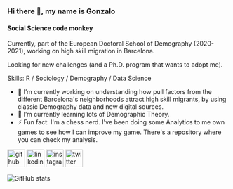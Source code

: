### Hi there 👋, my name is Gonzalo
#### Social Science code monkey
Currently, part of the European Doctoral School of Demography (2020-2021), working on high skill migration in Barcelona.

Looking for new challenges (and a Ph.D. program that wants to adopt me).

Skills: R / Sociology / Demography / Data Science

- 🔭 I’m currently working on understanding how pull factors from the different Barcelona's neighborhoods attract high skill migrants, by using classic Demography data and new digital sources. 
- 🌱 I’m currently learning lots of Demographic Theory. 
- ⚡ Fun fact: I'm a chess nerd. I've been doing some Analytics to me own games to see how I can improve my game. There's a repository where you can check my analysis. 


[<img src='https://cdn.jsdelivr.net/npm/simple-icons@3.0.1/icons/github.svg' alt='github' height='40'>](https://github.com/https://github.com/gonzalofichero)  [<img src='https://cdn.jsdelivr.net/npm/simple-icons@3.0.1/icons/linkedin.svg' alt='linkedin' height='40'>](https://www.linkedin.com/in/https://www.linkedin.com/in/gonzalo-daniel-garcia-647a6817//)  [<img src='https://cdn.jsdelivr.net/npm/simple-icons@3.0.1/icons/instagram.svg' alt='instagram' height='40'>](https://www.instagram.com/https://www.instagram.com/f2.2photo//)  [<img src='https://cdn.jsdelivr.net/npm/simple-icons@3.0.1/icons/twitter.svg' alt='twitter' height='40'>](https://twitter.com/https://twitter.com/Ficheroculto)  

![GitHub stats](https://github-readme-stats.vercel.app/api?username=https://github.com/gonzalofichero&show_icons=true)  
